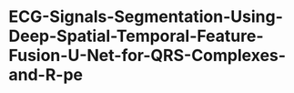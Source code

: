 # ECG-Signals-Segmentation-Using-Deep-Spatial-Temporal-Feature-Fusion-U-Net-for-QRS-Complexes-and-R-pe